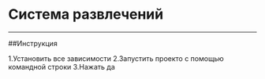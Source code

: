 # Система развлечений

<hr>

##Инструкция

1.Установить все зависимости
2.Запустить проекто с помощью командной строки
3.Нажать да
